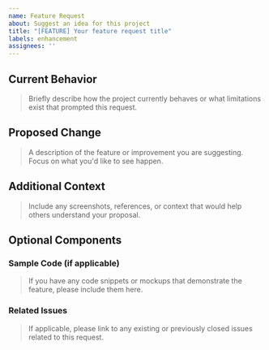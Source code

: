 ```yaml
---
name: Feature Request
about: Suggest an idea for this project
title: "[FEATURE] Your feature request title"
labels: enhancement
assignees: ''
---
```


## Current Behavior

> Briefly describe how the project currently behaves or what limitations exist that prompted this request.

## Proposed Change

> A description of the feature or improvement you are suggesting. Focus on what you'd like to see happen.

## Additional Context

> Include any screenshots, references, or context that would help others understand your proposal.

## Optional Components

### Sample Code (if applicable)

> If you have any code snippets or mockups that demonstrate the feature, please include them here.

### Related Issues

> If applicable, please link to any existing or previously closed issues related to this request.

